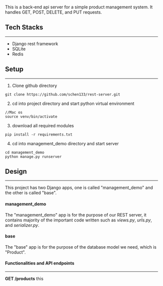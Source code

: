 This is a back-end api server for a simple product management system. It handles GET, POST, DELETE, and PUT requests.
## Tech Stacks
___
- Django rest framework
- SQLite
- Redis
## Setup  
___
1) Clone github directory
```
git clone https://github.com/schen133/rest-server.git 
```
2) cd into project directory and start python virtual environment
```
//Mac os
source venv/bin/activate
```
3) download all required modules
```
pip install -r requirements.txt
```
4) cd into management_demo directory and start server
```
cd management_demo
python manage.py runserver 
```
## Design
___
This project has two Django apps, one is called "management_demo" and the other is called "base". 
#### management_demo
The "management_demo" app is for the purpose of our REST server, it contains majority of the important code written such as *views.py*, *urls.py*, and *serializer.py*.
#### base 
The "base" app is for the purpose of the database model we need, which is "Product".
#### Functionalities and API endpoints
___
**GET /products**
this
